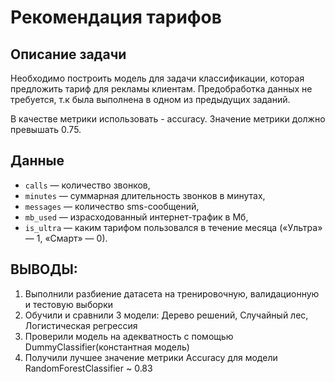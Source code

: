 # Рекомендация тарифов  

## Описание задачи  

Необходимо построить модель для задачи классификации, которая предложить тариф для рекламы клиентам.
Предобработка данных не требуется, т.к была выполнена в одном из предыдущих заданий.

В качестве метрики использовать - accuracy. Значение метрики должно превышать 0.75.

## Данные

- `сalls` — количество звонков,  
- `minutes` — суммарная длительность звонков в минутах,  
- `messages` — количество sms-сообщений,  
- `mb_used` — израсходованный интернет-трафик в Мб,  
- `is_ultra` — каким тарифом пользовался в течение месяца («Ультра» — 1, «Смарт» — 0).  


## ВЫВОДЫ:

1. Выполнили разбиение датасета на тренировочную, валидационную и тестовую выборки
2. Обучили и сравнили 3 модели: Дерево решений, Случайный лес, Логистическая регрессия
3. Проверили модель на адекватность с помощью DummyClassifier(константная модель)
4. Получили лучшее значение метрики Accuracy для модели RandomForestClassifier ~ 0.83
